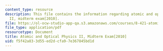 ```yaml
---
content_type: resource
description: This file contains the information regarding atomic and optical physics
  II, midterm exam[2010].
file: https://ol-ocw-studio-app-qa.s3.amazonaws.com/courses/8-421-atomic-and-optical-physics-i-spring-2014/f5f42a833d55ed2dcfa97e367845bd1d_MIT8_421S14_midterm2010.pdf
file_type: application/pdf
resourcetype: Document
title: Atomic and Optical Physics II, Midterm Exam[2010]
uid: f5f42a83-3d55-ed2d-cfa9-7e367845bd1d
---
```

